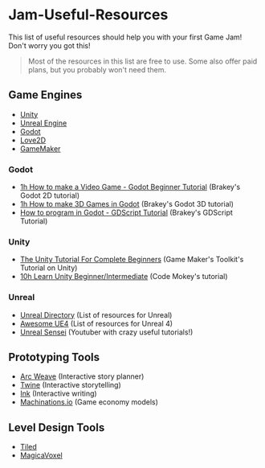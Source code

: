 # Jam-Useful-Resources
This list of useful resources should help you with your first Game Jam! Don't worry you got this!
> Most of the resources in this list are free to use. Some also offer paid plans, but you probably won't need them.

## **Game Engines**
- [Unity](https://unity.com/)
- [Unreal Engine](https://www.unrealengine.com/)
- [Godot](https://godotengine.org/)
- [Love2D](https://love2d.org/)
- [GameMaker](https://gamemaker.io/en)

### **Godot**
- [1h How to make a Video Game - Godot Beginner Tutorial](https://www.youtube.com/watch?v=LOhfqjmasi0&t=2s) (Brakey's Godot 2D tutorial)
- [1h How to make 3D Games in Godot](https://www.youtube.com/watch?v=ke5KpqcoiIU) (Brakey's Godot 3D tutorial)
- [How to program in Godot - GDScript Tutorial](https://www.youtube.com/watch?v=e1zJS31tr88) (Brakey's GDScript Tutorial)

### **Unity**
- [The Unity Tutorial For Complete Beginners](https://www.youtube.com/watch?v=XtQMytORBmM&pp=ygUOdW5pdHkgdHV0b3JpYWw%3D) (Game Maker's Toolkit's Tutorial on Unity)
- [10h Learn Unity Beginner/Intermediate](https://www.youtube.com/watch?v=AmGSEH7QcDg) (Code Mokey's tutorial)

### **Unreal**
- [Unreal Directory](https://github.com/cindustries/unreal-directory) (List of resources for Unreal)
- [Awesome UE4](https://github.com/terrehbyte/awesome-ue4) (List of resources for Unreal 4)
- [Unreal Sensei](https://www.youtube.com/@UnrealSensei) (Youtuber with crazy useful tutorials!)

## **Prototyping Tools**
- [Arc Weave](https://arcweave.com/) (Interactive story planner)
- [Twine](https://twinery.org/) (Interactive storytelling)
- [Ink](https://www.inklestudios.com/ink/) (Interactive writing)
- [Machinations.io](https://machinations.io/) (Game economy models)

## **Level Design Tools**
- [Tiled](https://www.mapeditor.org/)
- [MagicaVoxel](https://ephtracy.github.io/)
